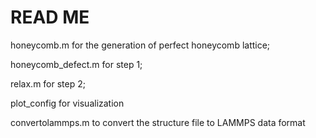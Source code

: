 # READ ME
honeycomb.m for the generation of perfect honeycomb lattice;

honeycomb_defect.m for step 1;

relax.m for step 2;

plot_config for visualization

convertolammps.m to convert the structure file to LAMMPS data format
